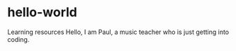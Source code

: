 # hello-world
Learning resources 
Hello, I am Paul, a music teacher who is just getting into coding. 
